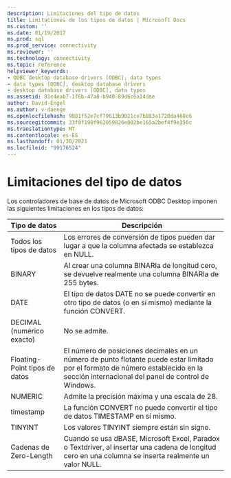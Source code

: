 ```yaml
---
description: Limitaciones del tipo de datos
title: Limitaciones de los tipos de datos | Microsoft Docs
ms.custom: ''
ms.date: 01/19/2017
ms.prod: sql
ms.prod_service: connectivity
ms.reviewer: ''
ms.technology: connectivity
ms.topic: reference
helpviewer_keywords:
- ODBC desktop database drivers [ODBC], data types
- data types [ODBC], desktop database drivers
- desktop database drivers [ODBC], data types
ms.assetid: 81c4eab7-1f6b-47a0-b940-89d6c6a14dae
author: David-Engel
ms.author: v-daenge
ms.openlocfilehash: 9081f52e7cf79613b9021ce7b883a1720da468c6
ms.sourcegitcommit: 33f0f190f962059826e002be165a2bef4f9e350c
ms.translationtype: MT
ms.contentlocale: es-ES
ms.lasthandoff: 01/30/2021
ms.locfileid: "99176524"
---
```

# <a name="data-type-limitations"></a>Limitaciones del tipo de datos
Los controladores de base de datos de Microsoft ODBC Desktop imponen las siguientes limitaciones en los tipos de datos:  
  
|Tipo de datos|Descripción|  
|---------------|-----------------|  
|Todos los tipos de datos|Los errores de conversión de tipos pueden dar lugar a que la columna afectada se establezca en NULL.|  
|BINARY|Al crear una columna BINARIa de longitud cero, se devuelve realmente una columna BINARIa de 255 bytes.|  
|DATE|El tipo de datos DATE no se puede convertir en otro tipo de datos (o en sí mismo) mediante la función CONVERT.|  
|DECIMAL (numérico exacto)|No se admite.|  
|Floating-Point tipos de datos|El número de posiciones decimales en un número de punto flotante puede estar limitado por el formato de número establecido en la sección internacional del panel de control de Windows.|  
|NUMERIC|Admite la precisión máxima y una escala de 28.|  
|timestamp|La función CONVERT no puede convertir el tipo de datos TIMESTAMP en sí mismo.|  
|TINYINT|Los valores TINYINT siempre están sin signo.|  
|Cadenas de Zero-Length|Cuando se usa dBASE, Microsoft Excel, Paradox o Textdriver, al insertar una cadena de longitud cero en una columna se inserta realmente un valor NULL.|
